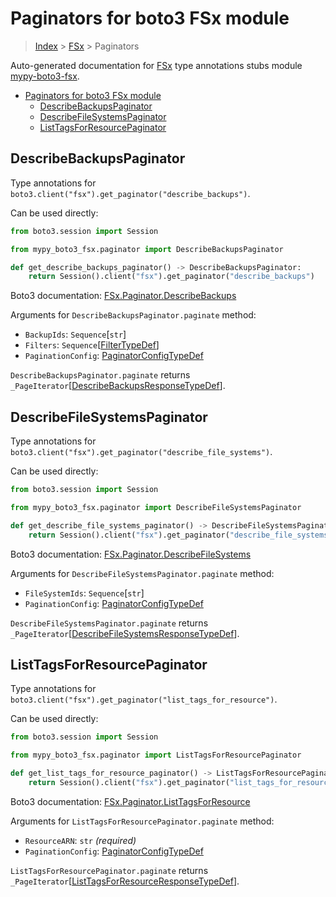 <a id="paginators-for-boto3-fsx-module"></a>

# Paginators for boto3 FSx module

> [Index](../README.md) > [FSx](./README.md) > Paginators

Auto-generated documentation for
[FSx](https://boto3.amazonaws.com/v1/documentation/api/latest/reference/services/fsx.html#FSx)
type annotations stubs module
[mypy-boto3-fsx](https://pypi.org/project/mypy-boto3-fsx/).

- [Paginators for boto3 FSx module](#paginators-for-boto3-fsx-module)
  - [DescribeBackupsPaginator](#describebackupspaginator)
  - [DescribeFileSystemsPaginator](#describefilesystemspaginator)
  - [ListTagsForResourcePaginator](#listtagsforresourcepaginator)

<a id="describebackupspaginator"></a>

## DescribeBackupsPaginator

Type annotations for `boto3.client("fsx").get_paginator("describe_backups")`.

Can be used directly:

```python
from boto3.session import Session

from mypy_boto3_fsx.paginator import DescribeBackupsPaginator

def get_describe_backups_paginator() -> DescribeBackupsPaginator:
    return Session().client("fsx").get_paginator("describe_backups")
```

Boto3 documentation:
[FSx.Paginator.DescribeBackups](https://boto3.amazonaws.com/v1/documentation/api/latest/reference/services/fsx.html#FSx.Paginator.DescribeBackups)

Arguments for `DescribeBackupsPaginator.paginate` method:

- `BackupIds`: `Sequence`\[`str`\]
- `Filters`: `Sequence`\[[FilterTypeDef](./type_defs.md#filtertypedef)\]
- `PaginationConfig`:
  [PaginatorConfigTypeDef](./type_defs.md#paginatorconfigtypedef)

`DescribeBackupsPaginator.paginate` returns
`_PageIterator`\[[DescribeBackupsResponseTypeDef](./type_defs.md#describebackupsresponsetypedef)\].

<a id="describefilesystemspaginator"></a>

## DescribeFileSystemsPaginator

Type annotations for
`boto3.client("fsx").get_paginator("describe_file_systems")`.

Can be used directly:

```python
from boto3.session import Session

from mypy_boto3_fsx.paginator import DescribeFileSystemsPaginator

def get_describe_file_systems_paginator() -> DescribeFileSystemsPaginator:
    return Session().client("fsx").get_paginator("describe_file_systems")
```

Boto3 documentation:
[FSx.Paginator.DescribeFileSystems](https://boto3.amazonaws.com/v1/documentation/api/latest/reference/services/fsx.html#FSx.Paginator.DescribeFileSystems)

Arguments for `DescribeFileSystemsPaginator.paginate` method:

- `FileSystemIds`: `Sequence`\[`str`\]
- `PaginationConfig`:
  [PaginatorConfigTypeDef](./type_defs.md#paginatorconfigtypedef)

`DescribeFileSystemsPaginator.paginate` returns
`_PageIterator`\[[DescribeFileSystemsResponseTypeDef](./type_defs.md#describefilesystemsresponsetypedef)\].

<a id="listtagsforresourcepaginator"></a>

## ListTagsForResourcePaginator

Type annotations for
`boto3.client("fsx").get_paginator("list_tags_for_resource")`.

Can be used directly:

```python
from boto3.session import Session

from mypy_boto3_fsx.paginator import ListTagsForResourcePaginator

def get_list_tags_for_resource_paginator() -> ListTagsForResourcePaginator:
    return Session().client("fsx").get_paginator("list_tags_for_resource")
```

Boto3 documentation:
[FSx.Paginator.ListTagsForResource](https://boto3.amazonaws.com/v1/documentation/api/latest/reference/services/fsx.html#FSx.Paginator.ListTagsForResource)

Arguments for `ListTagsForResourcePaginator.paginate` method:

- `ResourceARN`: `str` *(required)*
- `PaginationConfig`:
  [PaginatorConfigTypeDef](./type_defs.md#paginatorconfigtypedef)

`ListTagsForResourcePaginator.paginate` returns
`_PageIterator`\[[ListTagsForResourceResponseTypeDef](./type_defs.md#listtagsforresourceresponsetypedef)\].
